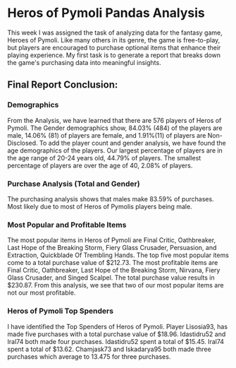 # Heros of Pymoli Pandas Analysis
This week I was assigned the task of analyzing data for the fantasy game, Heroes of Pymoli. Like many others in its genre, the game is free-to-play, but players are encouraged to purchase optional items that enhance their playing experience. My first task is to generate a report that breaks down the game's purchasing data into meaningful insights.

## Final Report Conclusion:

### Demographics 
From the Analysis, we have learned that there are 576 players of Heros of Pymoli. The Gender demographics show, 84.03% (484) of the players are male, 14.06% (81) of players are female, and 1.91%(11) of players are Non-Disclosed.  To add the player count and gender analysis, we have found the age demographics of the players. Our largest percentage of players are in the age range of 20-24 years old, 44.79% of players. The smallest percentage of players are over the age of 40, 2.08% of players. 


### Purchase Analysis (Total and Gender)
The purchasing analysis shows that males make 83.59% of purchases. 
Most likely due to most of Heros of Pymolis players being male.


### Most Popular and Profitable Items
The most popular items in Heros of Pymoli are Final Critic, Oathbreaker, Last Hope of the Breaking Storm, Fiery Glass Crusader, 
Persuasion, and Extraction, Quickblade Of Trembling Hands. The top five most popular items come to a total purchase value of $212.73.
The most profitable items are Final Critic, Oathbreaker, Last Hope of the Breaking Storm, Nirvana, Fiery Glass Crusader, and
Singed Scalpel. The total purchase value results in $230.87. From this analysis, we see that two of our most popular items are not our most profitable. 


### Heros of Pymoli Top Spenders
I have identified the Top Spenders of Heros of Pymoli. Player Lisosia93, has made five purchases with a total purchase value of $18.96. Idastidru52 and Iral74 both made four purchases. 
Idastidru52 spent a total of $15.45. Iral74 spent a total of $13.62. 
Chamjask73 and Iskadarya95 both made three purchases which average to 13.475 for three purchases. 


